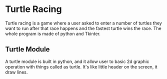 # Turtle Racing
Turtle racing is a game where a user asked to enter a number of turtles they want to run after that race happens and the fastest turtle wins the race.
The whole program is made of python and Tkinter.

## Turtle Module
A turtle module is built in python, and it allow user to basic 2d graphic operation with things called as turtle. It's like little header on the screen, it draw lines.